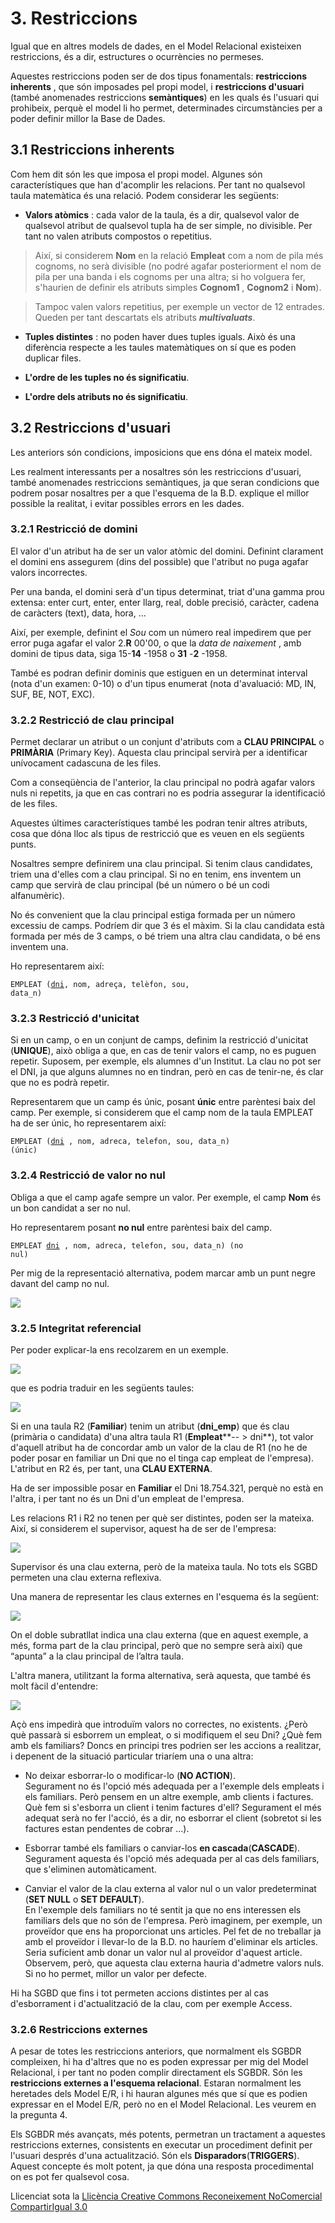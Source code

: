 # 3. Restriccions



Igual que en altres models de dades, en el Model Relacional existeixen
restriccions, és a dir, estructures o ocurrències no permeses.

Aquestes restriccions poden ser de dos tipus fonamentals: **restriccions
inherents** , que són imposades pel propi model, i **restriccions d'usuari**
(també anomenades restriccions **semàntiques**) en les quals és l'usuari qui
prohibeix, perquè el model li ho permet, determinades circumstàncies per a
poder definir millor la Base de Dades.

## 3.1 Restriccions inherents



Com hem dit són les que imposa el propi model. Algunes són característiques
que han d'acomplir les relacions. Per tant no qualsevol taula matemàtica és
una relació. Podem considerar les següents:

  * **Valors atòmics** : cada valor de la taula, és a dir, qualsevol valor de qualsevol atribut de qualsevol tupla ha de ser simple, no divisible. Per tant no valen atributs compostos o repetitius.

> Així, si considerem **Nom** en la relació **Empleat** com a nom de pila més
> cognoms, no serà divisible (no podré agafar posteriorment el nom de pila per
> una banda i els cognoms per una altra; si ho volguera fer, s'haurien de
> definir els atributs simples **Cognom1** , **Cognom2** i **Nom**).

> Tampoc valen valors repetitius, per exemple un vector de 12 entrades. Queden
> per tant descartats els atributs **_multivaluats_**.

  * **Tuples distintes** : no poden haver dues tuples iguals. Això és una diferència respecte a les taules matemàtiques on sí que es poden duplicar files. 

  

  * **L'ordre de les tuples no és significatiu**. 

  

  * **L'ordre dels atributs no és significatiu**. 

## 3.2 Restriccions d'usuari


Les anteriors són condicions, imposicions que ens dóna el mateix model.

Les realment interessants per a nosaltres són les restriccions d'usuari, també
anomenades restriccions semàntiques, ja que seran condicions que podrem posar
nosaltres per a que l'esquema de la B.D. explique el millor possible la
realitat, i evitar possibles errors en les dades.

### 3.2.1 Restricció de domini

El valor d'un atribut ha de ser un valor atòmic del domini. Definint clarament
el domini ens assegurem (dins del possible) que l'atribut no puga agafar
valors incorrectes.

Per una banda, el domini serà d'un tipus determinat, triat d'una gamma prou
extensa: enter curt, enter, enter llarg, real, doble precisió, caràcter,
cadena de caràcters (text), data, hora, ...

Així, per exemple, definint el _Sou_ com un número real impedirem que per
error puga agafar el valor 2.**R** 00'00, o que la _data de naixement_ , amb
domini de tipus data, siga 15-**14** -1958 o **31** -**2** -1958.

També es podran definir dominis que estiguen en un determinat interval (nota
d'un examen: 0-10) o d'un tipus enumerat (nota d'avaluació: MD, IN, SUF, BE,
NOT, EXC).


### 3.2.2 Restricció de clau principal

Permet declarar un atribut o un conjunt d'atributs com a **CLAU PRINCIPAL** o
**PRIMÀRIA** (Primary Key). Aquesta clau principal servirà per a identificar
unívocament cadascuna de les files.

Com a conseqüència de l'anterior, la clau principal no podrà agafar valors
nuls ni repetits, ja que en cas contrari no es podria assegurar la
identificació de les files.

Aquestes últimes característiques també les podran tenir altres atributs, cosa
que dóna lloc als tipus de restricció que es veuen en els següents punts.

Nosaltres sempre definirem una clau principal. Si tenim claus candidates,
triem una d'elles com a clau principal. Si no en tenim, ens inventem un camp
que servirà de clau principal (bé un número o bé un codi alfanumèric).

No és convenient que la clau principal estiga formada per un número excessiu
de camps. Podríem dir que 3 és el màxim. Si la clau candidata està formada per
més de 3 camps, o bé triem una altra clau candidata, o bé ens inventem una.

Ho representarem així:

<code>EMPLEAT (<u>dni</u>, nom, adreça, telèfon, sou, data_n)</code>


### 3.2.3 Restricció d'unicitat

Si en un camp, o en un conjunt de camps, definim la restricció d'unicitat
(**UNIQUE**), això obliga a que, en cas de tenir valors el camp, no es puguen
repetir. Suposem, per exemple, els alumnes d'un Institut. La clau no pot ser
el DNI, ja que alguns alumnes no en tindran, però en cas de tenir-ne, és clar
que no es podrà repetir.

Representarem que un camp és únic, posant **únic** entre parèntesi baix del
camp. Per exemple, si considerem que el camp nom de la taula EMPLEAT ha de ser
únic, ho representarem així:

<code>EMPLEAT (<u>dni</u> , nom, adreca, telefon, sou, data_n)
              (únic)</code>



### 3.2.4 Restricció de valor no nul

Obliga a que el camp agafe sempre un valor. Per exemple, el camp **Nom** és un
bon candidat a ser no nul.

Ho representarem posant **no nul** entre parèntesi baix del camp.

<code>EMPLEAT <u>dni</u> , nom, adreca, telefon, sou, data_n)
             (no nul)</code>


Per mig de la representació alternativa, podem marcar amb un punt negre
davant del camp no nul.

![](T3_3_2_4_0.png)


### 3.2.5 Integritat referencial

Per poder explicar-la ens recolzarem en un exemple.

![](T3_2_5_1.png)

que es podria traduir en les següents taules:

![](T3_2_5_2.png)

Si en una taula R2 (**Familiar**) tenim un atribut (**dni_emp**) que és clau
(primària o candidata) d'una altra taula R1 (**Empleat****\-- > dni**), tot
valor d'aquell atribut ha de concordar amb un valor de la clau de R1 (no he de
poder posar en familiar un Dni que no el tinga cap empleat de l'empresa).
L'atribut en R2 és, per tant, una **CLAU EXTERNA**.

Ha de ser impossible posar en **Familiar** el Dni 18.754.321, perquè no està
en l'altra, i per tant no és un Dni d'un empleat de l'empresa.

Les relacions R1 i R2 no tenen per què ser distintes, poden ser la mateixa.
Així, si considerem el supervisor, aquest ha de ser de l'empresa:

![](T3_2_5_3_2.png)

Supervisor és una clau externa, però de la mateixa taula. No tots els SGBD
permeten una clau externa reflexiva.

Una manera de representar les claus externes en l'esquema és la següent:

![](T3_2_5_4_2.png)

  
On el doble subratllat indica una clau externa (que en aquest exemple, a més,
forma part de la clau principal, però que no sempre serà així) que “apunta” a
la clau principal de l’altra taula.

L'altra manera, utilitzant la forma alternativa, serà aquesta, que també és
molt fàcil d'entendre:

![](T3_3_2_5_5.png)

Açò ens impedirà que introduïm valors no correctes, no existents. ¿Però què
passarà si esborrem un empleat, o si modifiquem el seu Dni? ¿Què fem amb els
familiars? Doncs en principi tres podrien ser les accions a realitzar, i
depenent de la situació particular triaríem una o una altra:

  * No deixar esborrar-lo o modificar-lo (**NO ACTION**).  
Segurament no és l'opció més adequada per a l'exemple dels empleats i els
familiars. Però pensem en un altre exemple, amb clients i factures. Què fem si
s'esborra un client i tenim factures d'ell? Segurament el més adequat serà no
fer l'acció, és a dir, no esborrar el client (sobretot si les factures estan
pendentes de cobrar ...).

  * Esborrar també els familiars o canviar-los **en cascada**(**CASCADE**).  
Segurament aquesta és l'opció més adequada per al cas dels familiars, que
s'eliminen automàticament.

  * Canviar el valor de la clau externa al valor nul o un valor predeterminat (**SET NULL** o **SET DEFAULT**).  
En l'exemple dels familiars no té sentit ja que no ens interessen els
familiars dels que no són de l'empresa. Però imaginem, per exemple, un
proveïdor que ens ha proporcionat uns articles. Pel fet de no treballar ja amb
el proveïdor i llevar-lo de la B.D. no hauríem d'eliminar els articles. Seria
suficient amb donar un valor nul al proveïdor d'aquest
article. Observem, però, que aquesta clau externa hauria d'admetre valors nuls. Si no ho permet, millor un valor per defecte.

Hi ha SGBD que fins i tot permeten accions distintes per al cas d'esborrament
i d'actualització de la clau, com per exemple Access.

### 3.2.6 Restriccions externes

A pesar de totes les restriccions anteriors, que normalment els SGBDR
compleixen, hi ha d'altres que no es poden expressar per mig del Model
Relacional, i per tant no poden complir directament els SGBDR. Són les
**restriccions externes a l'esquema relacional**. Estaran normalment les
heretades dels Model E/R, i hi hauran algunes més que sí que es podien
expressar en el Model E/R, però no en el Model Relacional. Les veurem en la
pregunta 4.

Els SGBDR més avançats, més potents, permetran un tractament a aquestes
restriccions externes, consistents en executar un procediment definit per
l'usuari després d'una actualització. Són els **Disparadors**(**TRIGGERS**).
Aquest concepte és molt potent, ja que dóna una resposta procedimental on es
pot fer qualsevol cosa.


Llicenciat sota la  [Llicència Creative Commons Reconeixement NoComercial
CompartirIgual 3.0](http://creativecommons.org/licenses/by-nc-sa/3.0/)

